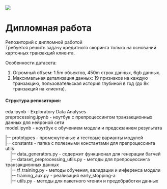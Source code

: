 ![](https://i.ibb.co/4p6dK9c/asset-v1-Skillfactory-DST-WEBINARS-MAY2020-type-asset-block-Data-Science.png)
# Дипломная работа
Репозиторий с дипломной работой<br/> 
Требуется решить задачу кредитного скоринга только на основании карточных транзакций клиента.

Особенности датасета:
1. Огромный объем: 1.5m объектов, 450m строк данных, 6gb данных.
2. Максимальная детализация данных: 19 признаков на каждую транзакцию, пользовательская история глубиной в год (до 8к транзакций на клиента).

#### Структура репозитория:


eda.ipynb - Exploratory Data Analyses<br/>
preprocessing.ipynb - ноутбук с препроцессингом транзакционных данных для нейроной сети<br/>
model.ipynb - ноутбук с обучением модели и предскзанием результата<br/>

|-- prototypes - промежуточные и тестовые варианты модулей<br/>
|-- constants - папка с полезными константами для препроцессинга <br/>
utils<br/>
&nbsp; &nbsp; |-- data_generators.py - содержит функционал для генерации батчей <br/>
&nbsp; &nbsp; |-- dataset_preprocessing_utils.py - методы для препроцессинга транзакционных данных <br/>
&nbsp; &nbsp; |-- tf_training.py - методы обучения, валидации и инференса модели <br/>
&nbsp; &nbsp; |-- training_aux.py - реализация early_stopping-а <br/>
&nbsp; &nbsp; |-- utils.py - методы для пакетного чтения и предобработки данных<br/> 
